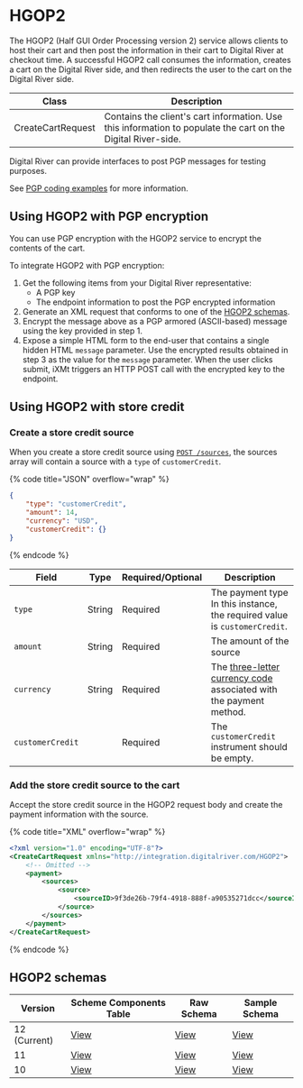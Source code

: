 # HGOP2

The HGOP2 (Half GUI Order Processing version 2) service allows clients to host their cart and then post the information in their cart to Digital River at checkout time. A successful HGOP2 call consumes the information, creates a cart on the Digital River side, and then redirects the user to the cart on the Digital River side.

| Class             | Description                                                                                                  |
| ----------------- | ------------------------------------------------------------------------------------------------------------ |
| CreateCartRequest | Contains the client's cart information. Use this information to populate the cart on the Digital River-side. |

Digital River can provide interfaces to post PGP messages for testing purposes.

See [PGP coding examples](http://www.docjar.org/html/api/org/bouncycastle/openpgp/examples/KeyBasedFileProcessor.java.html) for more information.

## Using HGOP2 with PGP encryption

You can use PGP encryption with the HGOP2 service to encrypt the contents of the cart.

To integrate HGOP2 with PGP encryption:

1. Get the following items from your Digital River representative:
   * A PGP key
   * The endpoint information to post the PGP encrypted information
2. Generate an XML request that conforms to one of the [HGOP2 schemas](hgop2.md#hgop2-schemas).
3. Encrypt the message above as a PGP armored (ASCII-based) message using the key provided in step 1.
4.  Expose a simple HTML form to the end-user that contains a single hidden HTML `message` parameter.  Use the encrypted results obtained in step 3 as the value for the `message` parameter. When the user clicks submit, iXMt triggers an HTTP POST call with the encrypted key to the endpoint.



## Using HGOP2 with store credit

### Create a store credit source

When you create a store credit source using [`POST /sources`](https://www.digitalriver.com/docs/commerce-admin-api/#tag/Source/operation/createSources), the sources array will contain a source with a `type` of `customerCredit`.

{% code title="JSON" overflow="wrap" %}
```json
{
    "type": "customerCredit",
    "amount": 14,
    "currency": "USD",
    "customerCredit": {}
}
```
{% endcode %}

| Field            | Type   | Required/Optional | Description                                                                                               |
| ---------------- | ------ | ----------------- | --------------------------------------------------------------------------------------------------------- |
| `type`           | String | Required          | The payment type In this instance, the required value is `customerCredit`.                                |
| `amount`         | String | Required          | The amount of the source                                                                                  |
| `currency`       | String | Required          | The [three-letter currency code](https://www.iban.com/currency-codes) associated with the payment method. |
| `customerCredit` |        | Required          | The `customerCredit` instrument should be empty.                                                          |

### Add the store credit source to the cart

Accept the store credit source in the HGOP2 request body and create the payment information with the source.

{% code title="XML" overflow="wrap" %}
```xml
<?xml version="1.0" encoding="UTF-8"?>
<CreateCartRequest xmlns="http://integration.digitalriver.com/HGOP2">
    <!-- Omitted -->
    <payment>
        <sources>
            <source>
                <sourceID>9f3de26b-79f4-4918-888f-a90535271dcc</sourceID>  <!-- Stored credit source Id -->
            </source>
        </sources>
    </payment>
</CreateCartRequest>
```
{% endcode %}

## HGOP2 schemas

| Version      | Scheme Components Table                                                        | Raw Schema                                                         | Sample Schema                                                              |
| ------------ | ------------------------------------------------------------------------------ | ------------------------------------------------------------------ | -------------------------------------------------------------------------- |
| 12 (Current) | [View](https://drhadmin.digitalriver.com/integration/isg/schematable/HGOP2/12) | [View](https://drhadmin.digitalriver.com/integration/xsd/HGOP2/12) | [View](https://drhadmin.digitalriver.com/integration/isg/example/HGOP2/12) |
| 11           | [View](https://drhadmin.digitalriver.com/integration/isg/schematable/HGOP2/11) | [View](https://drhadmin.digitalriver.com/integration/xsd/HGOP2/11) | [View](https://drhadmin.digitalriver.com/integration/isg/example/HGOP2/11) |
| 10           | [View](https://drhadmin.digitalriver.com/integration/isg/schematable/HGOP2/10) | [View](https://drhadmin.digitalriver.com/integration/xsd/HGOP2/10) | [View](https://drhadmin.digitalriver.com/integration/isg/example/HGOP2/10) |
